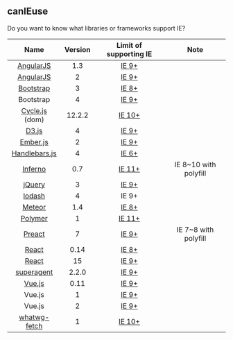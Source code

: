 ## canIEuse

Do you want to know what libraries or frameworks support IE?

| Name | Version | Limit of supporting IE | Note |
|:---:|:---:|:---:|:---:|
| [AngularJS](https://angularjs.org/) | 1.3 | [IE 9+](https://docs.angularjs.org/guide/ie) | |
| [AngularJS](https://angular.io/) | 2 | [IE 9+](https://angular.io/docs/ts/latest/guide/browser-support.html) | |
| [Bootstrap](http://getbootstrap.com/) | 3 | [IE 8+](http://getbootstrap.com/getting-started/#support) | |
| Bootstrap | 4 | [IE 9+](http://blog.getbootstrap.com/2015/08/19/bootstrap-4-alpha/) | |
| [Cycle.js](http://cycle.js.org/) (dom) | 12.2.2 | [IE 10+](https://github.com/cyclejs/cyclejs/tree/master/dom#browser-support) | |
| [D3.js](https://d3js.org/) | 4 | [IE 9+](https://github.com/d3/d3/wiki#supported-environments) | |
| [Ember.js](http://emberjs.com/) | 2 | [IE 9+](http://emberjs.com/blog/2015/04/20/ie8-support-update.html) | |
| [Handlebars.js](http://handlebarsjs.com/) | 4 | [IE 6+](https://github.com/wycats/handlebars.js/#supported-environments) | |
| [Inferno](http://infernojs.org/)  | 0.7 | [IE 11+](https://github.com/trueadm/inferno#browser-support) | IE 8~10 with polyfill |
| [jQuery](http://jquery.com/) | 3 | [IE 9+](http://jquery.com/browser-support/) | |
| [lodash](https://lodash.com/) | 4 | IE 9+ | |
| [Meteor](https://www.meteor.com/) | 1.4 | [IE 8+](http://www.meteorpedia.com/read/Supported_Browsers) | |
| [Polymer](https://www.polymer-project.org/1.0/) | 1 | [IE 11+](https://www.polymer-project.org/1.0/docs/browsers) | |
| [Preact](https://preactjs.com/) | 7 | [IE 9+](https://preactjs.com/about/browser-support) | IE 7~8 with polyfill |
| [React](https://facebook.github.io/react/blog/2016/03/29/react-v0.14.8.html) | 0.14 | [IE 8+](https://facebook.github.io/react/blog/2016/01/12/discontinuing-ie8-support.html) | |
| [React](https://facebook.github.io/react/) | 15 | [IE 9+](https://facebook.github.io/react/docs/working-with-the-browser.html#browser-support) | |
| [superagent](https://github.com/visionmedia/superagent) | 2.2.0 | [IE 9+](https://github.com/visionmedia/superagent#supported-browsers) | |
| [Vue.js](https://vuejs.org/) | 0.11 | [IE 9+](http://011.vuejs.org/guide/installation.html#Compatibility-Note) | |
| Vue.js | 1 | [IE 9+](http://v1.vuejs.org/guide/installation.html#Compatibility-Note) | |
| Vue.js | 2 | [IE 9+](http://vuejs.org/v2/guide/installation.html#Compatibility-Note) | |
| [whatwg-fetch](https://github.github.io/fetch/) | 1 | [IE 10+](https://github.com/github/fetch) | |
